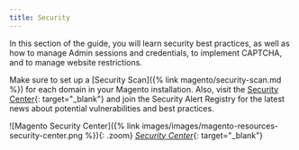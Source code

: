 ```yaml
---
title: Security
---
```


In this section of the guide, you will learn security best practices, as well as how to manage Admin sessions and credentials, to implement CAPTCHA, and to manage website restrictions.

Make sure to set up a [Security Scan]({% link magento/security-scan.md %}) for each domain in your Magento installation. Also, visit the [Security Center][1]{: target="_blank"} and join the Security Alert Registry for the latest news about potential vulnerabilities and best practices.

![Magento Security Center]({% link images/images/magento-resources-security-center.png %}){: .zoom}
[_Security Center_][1]{: target="_blank"}

[1]: http://magento.com/security
